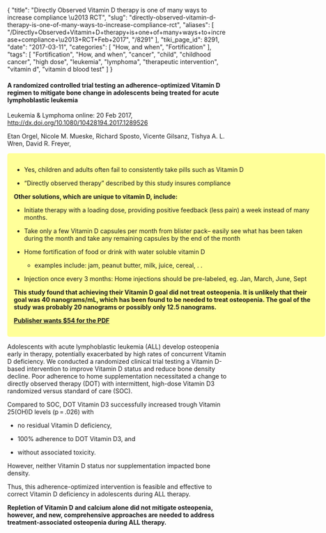 {
    "title": "Directly Observed Vitamin D therapy is one of many ways to increase compliance \u2013 RCT",
    "slug": "directly-observed-vitamin-d-therapy-is-one-of-many-ways-to-increase-compliance-rct",
    "aliases": [
        "/Directly+Observed+Vitamin+D+therapy+is+one+of+many+ways+to+increase+compliance+\u2013+RCT+Feb+2017",
        "/8291"
    ],
    "tiki_page_id": 8291,
    "date": "2017-03-11",
    "categories": [
        "How, and when",
        "Fortification"
    ],
    "tags": [
        "Fortification",
        "How, and when",
        "cancer",
        "child",
        "childhood cancer",
        "high dose",
        "leukemia",
        "lymphoma",
        "therapeutic intervention",
        "vitamin d",
        "vitamin d blood test"
    ]
}


#### A randomized controlled trial testing an adherence-optimized Vitamin D regimen to mitigate bone change in adolescents being treated for acute lymphoblastic leukemia

Leukemia & Lymphoma online: 20 Feb 2017,  http://dx.doi.org/10.1080/10428194.2017.1289526   

Etan Orgel, Nicole M. Mueske, Richard Sposto, Vicente Gilsanz, Tishya A. L. Wren, David R. Freyer, 

<div class="border" style="background-color:#FF9;padding:15px;margin:10px 0;border-radius:5px;width:700px">

* Yes, children and adults often fail to consistently take pills such as Vitamin D

* “Directly observed therapy” described by this study insures compliance

 **Other solutions, which are unique to vitamin D, include:** 

* Initiate therapy with a loading dose, providing positive feedback (less pain) a week instead of many months.

* Take only a few Vitamin D capsules per month from blister pack– easily see what has been taken during the month and take any remaining capsules by the end of the month

* Home fortification of food or drink with water soluble vitamin D

   * examples include: jam, peanut butter, milk, juice, cereal, . . 

* Injection once every 3 months: Home injections should be pre-labeled, eg. Jan, March, June, Sept 

 **This study found that achieving their Vitamin D goal did not treat osteopenia. It is unlikely that their goal was 40 nanograms/mL, which has been found to be needed to treat osteopenia. The goal of the study was probably 20 nanograms or possibly only 12.5 nanograms.** 

 **[Publisher wants $54 for the PDF](http://www.tandfonline.com/doi/full/10.1080/10428194.2017.1289526?needAccess=true)** 

</div>

Adolescents with acute lymphoblastic leukemia (ALL) develop osteopenia early in therapy, potentially exacerbated by high rates of concurrent Vitamin D deficiency. We conducted a randomized clinical trial testing a Vitamin D-based intervention to improve Vitamin D status and reduce bone density decline. Poor adherence to home supplementation necessitated a change to directly observed therapy (DOT) with intermittent, high-dose Vitamin D3 randomized versus standard of care (SOC). 

Compared to SOC, DOT Vitamin D3 successfully increased trough Vitamin 25(OH)D levels (p = .026) with 

* no residual Vitamin D deficiency, 

* 100% adherence to DOT Vitamin D3, and 

* without associated toxicity. 

However, neither Vitamin D status nor supplementation impacted bone density. 

Thus, this adherence-optimized intervention is feasible and effective to correct Vitamin D deficiency in adolescents during ALL therapy. 

 **Repletion of Vitamin D and calcium alone did not mitigate osteopenia, however, and new, comprehensive approaches are needed to address treatment-associated osteopenia during ALL therapy.**